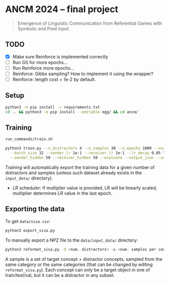 # ANCM 2024 – final project

> Emergence of Linguistic Communication from Referential Games with Symbolic and Pixel Input


## TODO
- [x] Make sure Reinforce is implemented correctly
- [ ] Run GS for more epochs...
- [ ] Run Reinforce more epochs...
- [ ] Reinforce: Gibbs sampling? How to implement it using the wrapper?
- [ ] Reinforce: length cost = 1e-2 by default.

## Setup
```bash
python3 -m pip install -r requirements.txt
cd .. && python3 -m pip install --editable egg/ && cd ancm/
```

## Training
```bash
run_commands/train.sh
```

```bash
python3 train.py --n_distractors 4 --n_samples 30 --n_epochs 1000 --vocab_size 100 --max_len 10 \
  --batch_size 32 --sender_lr 1e-1 --receiver_lr 1e-1 --lr_decay 0.05 \
  --sender_hidden 50 --receiver_hidden 50 --evaluate --output_json --seed 42 --mode rf 
```

Training will automatically export the training data for a given number of distractors and samples (unless such dataset already exists in the `input_data/` directory).

* LR scheduler: if multiplier value is provided, LR will be linearly scaled, multiplier determines LR value in the last epoch. 

## Exporting the data

To get `data/visa.csv`:
```bash
python3 export_visa.py
```

To manually export a NPZ file to the `data/input_data/` directory:
```bash
python3 reformat_visa.py -d <num. distractors> -s <num. samples per concept>
```

A sample is a set of target concept + distractor concepts, sampled from the same category or the same categories (that can be changed by editing `reformat_visa.py`). Each concept can only be a target object in one of train/test/val, but it can be a distractor in any subset.



